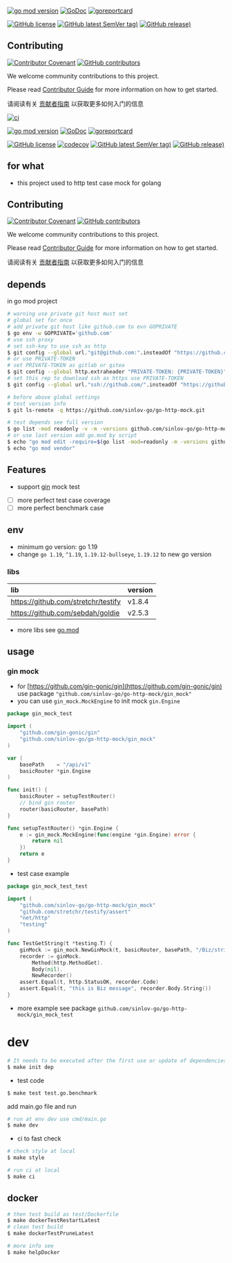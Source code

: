 
[![go mod version](https://img.shields.io/github/go-mod/go-version/sinlov-go/go-http-mock?label=go.mod)](https://github.com/sinlov-go/go-http-mock)
[![GoDoc](https://godoc.org/github.com/sinlov-go/go-http-mock?status.png)](https://godoc.org/github.com/sinlov-go/go-http-mock)
[![goreportcard](https://goreportcard.com/badge/github.com/sinlov-go/go-http-mock)](https://goreportcard.com/report/github.com/sinlov-go/go-http-mock)

[![GitHub license](https://img.shields.io/github/license/sinlov-go/go-http-mock)](https://github.com/sinlov-go/go-http-mock)
[![GitHub latest SemVer tag)](https://img.shields.io/github/v/tag/sinlov-go/go-http-mock)](https://github.com/sinlov-go/go-http-mock/tags)
[![GitHub release)](https://img.shields.io/github/v/release/sinlov-go/go-http-mock)](https://github.com/sinlov-go/go-http-mock/releases)

## Contributing

[![Contributor Covenant](https://img.shields.io/badge/contributor%20covenant-v1.4-ff69b4.svg)](.github/CONTRIBUTING_DOC/CODE_OF_CONDUCT.md)
[![GitHub contributors](https://img.shields.io/github/contributors/sinlov-go/go-http-mock)](https://github.com/sinlov-go/go-http-mock/graphs/contributors)

We welcome community contributions to this project.

Please read [Contributor Guide](.github/CONTRIBUTING_DOC/CONTRIBUTING.md) for more information on how to get started.

请阅读有关 [贡献者指南](.github/CONTRIBUTING_DOC/zh-CN/CONTRIBUTING.md) 以获取更多如何入门的信息


[![ci](https://github.com/sinlov-go/go-http-mock/actions/workflows/ci.yml/badge.svg)](https://github.com/sinlov-go/go-http-mock/actions/workflows/ci.yml)

[![go mod version](https://img.shields.io/github/go-mod/go-version/sinlov-go/go-http-mock?label=go.mod)](https://github.com/sinlov-go/go-http-mock)
[![GoDoc](https://godoc.org/github.com/sinlov-go/go-http-mock?status.png)](https://godoc.org/github.com/sinlov-go/go-http-mock)
[![goreportcard](https://goreportcard.com/badge/github.com/sinlov-go/go-http-mock)](https://goreportcard.com/report/github.com/sinlov-go/go-http-mock)

[![GitHub license](https://img.shields.io/github/license/sinlov-go/go-http-mock)](https://github.com/sinlov-go/go-http-mock)
[![codecov](https://codecov.io/gh/sinlov-go/go-http-mock/branch/main/graph/badge.svg)](https://codecov.io/gh/sinlov-go/go-http-mock)
[![GitHub latest SemVer tag)](https://img.shields.io/github/v/tag/sinlov-go/go-http-mock)](https://github.com/sinlov-go/go-http-mock/tags)
[![GitHub release)](https://img.shields.io/github/v/release/sinlov-go/go-http-mock)](https://github.com/sinlov-go/go-http-mock/releases)

## for what

- this project used to http test case mock for golang

## Contributing

[![Contributor Covenant](https://img.shields.io/badge/contributor%20covenant-v1.4-ff69b4.svg)](.github/CONTRIBUTING_DOC/CODE_OF_CONDUCT.md)
[![GitHub contributors](https://img.shields.io/github/contributors/sinlov-go/go-http-mock)](https://github.com/sinlov-go/go-http-mock/graphs/contributors)

We welcome community contributions to this project.

Please read [Contributor Guide](.github/CONTRIBUTING_DOC/CONTRIBUTING.md) for more information on how to get started.

请阅读有关 [贡献者指南](.github/CONTRIBUTING_DOC/zh-CN/CONTRIBUTING.md) 以获取更多如何入门的信息

## depends

in go mod project

```bash
# warning use private git host must set
# global set for once
# add private git host like github.com to evn GOPRIVATE
$ go env -w GOPRIVATE='github.com'
# use ssh proxy
# set ssh-key to use ssh as http
$ git config --global url."git@github.com:".insteadOf "https://github.com/"
# or use PRIVATE-TOKEN
# set PRIVATE-TOKEN as gitlab or gitea
$ git config --global http.extraheader "PRIVATE-TOKEN: {PRIVATE-TOKEN}"
# set this rep to download ssh as https use PRIVATE-TOKEN
$ git config --global url."ssh://github.com/".insteadOf "https://github.com/"

# before above global settings
# test version info
$ git ls-remote -q https://github.com/sinlov-go/go-http-mock.git

# test depends see full version
$ go list -mod readonly -v -m -versions github.com/sinlov-go/go-http-mock
# or use last version add go.mod by script
$ echo "go mod edit -require=$(go list -mod=readonly -m -versions github.com/sinlov-go/go-http-mock | awk '{print $1 "@" $NF}')"
$ echo "go mod vendor"
```

## Features

- support [gin](https://github.com/gin-gonic/gin) mock test
- [ ] more perfect test case coverage
- [ ] more perfect benchmark case

## env

- minimum go version: go 1.19
- change `go 1.19`, `^1.19`, `1.19.12-bullseye`, `1.19.12` to new go version

### libs

| lib                                 | version |
|:------------------------------------|:--------|
| https://github.com/stretchr/testify | v1.8.4  |
| https://github.com/sebdah/goldie    | v2.5.3  |

- more libs see [go.mod](https://github.com/sinlov-go/go-http-mock/blob/main/go.mod)

## usage

### gin mock

- for [https://github.com/gin-gonic/gin](https://github.com/gin-gonic/gin) use package `"github.com/sinlov-go/go-http-mock/gin_mock"`
- you can use `gin_mock.MockEngine` to init mock `gin.Engine`

```go
package gin_mock_test

import (
    "github.com/gin-gonic/gin"
    "github.com/sinlov-go/go-http-mock/gin_mock"
)

var (
    basePath    = "/api/v1"
    basicRouter *gin.Engine
)

func init() {
	basicRouter = setupTestRouter()
	// bind gin router
	router(basicRouter, basePath)
}

func setupTestRouter() *gin.Engine {
	e := gin_mock.MockEngine(func(engine *gin.Engine) error {
		return nil
	})
	return e
}
```

- test case example

```go
package gin_mock_test_test

import (
	"github.com/sinlov-go/go-http-mock/gin_mock"
	"github.com/stretchr/testify/assert"
	"net/http"
	"testing"
)

func TestGetString(t *testing.T) {
	ginMock := gin_mock.NewGinMock(t, basicRouter, basePath, "/Biz/string")
	recorder := ginMock.
		Method(http.MethodGet).
		Body(nil).
		NewRecorder()
	assert.Equal(t, http.StatusOK, recorder.Code)
	assert.Equal(t, "this is Biz message", recorder.Body.String())
}
```

- more example see package `github.com/sinlov-go/go-http-mock/gin_mock_test`

# dev

```bash
# It needs to be executed after the first use or update of dependencies.
$ make init dep
```

- test code

```bash
$ make test test.go.benchmark
```

add main.go file and run

```bash
# run at env dev use cmd/main.go
$ make dev
```

- ci to fast check

```bash
# check style at local
$ make style

# run ci at local
$ make ci
```

## docker

```bash
# then test build as test/Dockerfile
$ make dockerTestRestartLatest
# clean test build
$ make dockerTestPruneLatest

# more info see
$ make helpDocker
```
